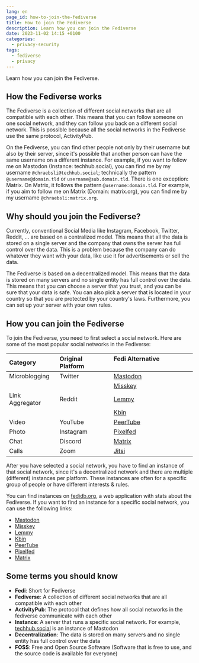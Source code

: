 ```yaml
---
lang: en
page_id: how-to-join-the-fediverse
title: How to join the Fediverse
description: Learn how you can join the Fediverse
date: 2023-11-02 14:15 +0100
categories:
  - privacy-security
tags:
  - fediverse
  - privacy
---
```


Learn how you can join the Fediverse.

## How the Fediverse works

The Fediverse is a collection of different social networks that are all compatible with each other. This means that you can follow someone on one social network, and they can follow you back on a different social network. This is possible because all the social networks in the Fediverse use the same protocol, ActivityPub.

On the Fediverse, you can find other people not only by their username but also by their server, since it's possible that another person can have the same username on a different instance. For example, if you want to follow me on Mastodon (Instance: techhub.social), you can find me by my username `@chraebsli@techhub.social`; technically the pattern `@username@domain.tld` or `username@sub.domain.tld`. There is one exception: Matrix. On Matrix, it follows the pattern `@username:domain.tld`. For example, if you aim to follow me on Matrix (Domain: matrix.org), you can find me by my username `@chraebsli:matrix.org`.

## Why should you join the Fediverse?

Currently, conventional Social Media like Instagram, Facebook, Twitter, Reddit, ... are based on a centralized model. This means that all the data is stored on a single server and the company that owns the server has full control over the data. This is a problem because the company can do whatever they want with your data, like use it for advertisements or sell the data.

The Fediverse is based on a decentralized model. This means that the data is stored on many servers and no single entity has full control over the data. This means that you can choose a server that you trust, and you can be sure that your data is safe. You can also pick a server that is located in your country so that you are protected by your country's laws. Furthermore, you can set up your server with your own rules.

## How you can join the Fediverse

To join the Fediverse, you need to first select a social network. Here are some of the most popular social networks in the Fediverse:

| Category        | Original Platform | Fedi Alternative                     |
|:----------------|:------------------|:-------------------------------------|
| Microblogging   | Twitter           | [Mastodon](https://joinmastodon.org) |
|                 |                   | [Misskey](https://misskey-hub.net)   |
| Link Aggregator | Reddit            | [Lemmy](https://join-lemmy.org)      |
|                 |                   | [Kbin](https://kbin.pub)          |
| Video           | YouTube           | [PeerTube](https://joinpeertube.org) |
| Photo           | Instagram         | [Pixelfed](https://pixelfed.social)  |
| Chat            | Discord           | [Matrix](https://matrix.org)         |
| Calls           | Zoom              | [Jitsi](https://jitsi.org)           |

After you have selected a social network, you have to find an instance of that social network, since it's a decentralized network and there are multiple (different) instances per platform. These instances are often for a specific group of people or have different interests & rules.

You can find instances on [fedidb.org](https://fedidb.org/network), a web application with stats about the Fediverse. If you want to find an instance for a specific social network, you can use the following links:

- [Mastodon](https://joinmastodon.org/servers)
- [Misskey](https://join.misskey.page/instances)
- [Lemmy](https://join-lemmy.org/instances)
- [Kbin](https://fedidb.org/software/kbin)
- [PeerTube](https://joinpeertube.org/instances)
- [Pixelfed](https://pixelfed.org/join)
- [Matrix](https://servers.joinmatrix.org/)

## Some terms you should know

- **Fedi**: Short for Fediverse
- **Fediverse**: A collection of different social networks that are all compatible with each other
- **ActivityPub**: The protocol that defines how all social networks in the fediverse communicate with each other
- **Instance**: A server that runs a specific social network. For example, [techhub.social](https://techhub.social) is an instance of Mastodon
- **Decentralization**: The data is stored on many servers and no single entity has full control over the data
- **FOSS**: Free and Open Source Software (Software that is free to use, and the source code is available for everyone)
